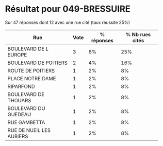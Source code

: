 # Résultat pour 049-BRESSUIRE

Sur 47 réponses dont 12 avec une rue cité (taux réussite 25%)

| Rue | Vote | % réponses | % Nb rues cités|
|-----|------|------------|----------------|
| BOULEVARD DE L EUROPE | 3 | 6% | 25%|
| BOULEVARD DE POITIERS | 2 | 4% | 16%|
| ROUTE DE POITIERS | 1 | 2% | 8%|
| PLACE NOTRE DAME | 1 | 2% | 8%|
| RIPARFOND | 1 | 2% | 8%|
| BOULEVARD DE THOUARS | 1 | 2% | 8%|
| BOULEVARD DU GUEDEAU | 1 | 2% | 8%|
| RUE GAMBETTA | 1 | 2% | 8%|
| RUE DE NUEIL LES AUBIERS | 1 | 2% | 8%|
